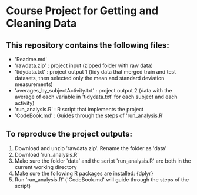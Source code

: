 # Course Project for Getting and Cleaning Data


## This repository contains the following files:

- 'Readme.md'
- 'rawdata.zip' : project input (zipped folder with raw data)
- 'tidydata.txt' : project output 1 (tidy data that merged train and test datasets, then selected only the mean and standard deviation measurements)
- 'averages_by_subjectActivity.txt' : project output 2 (data with the average of each variable in 'tidydata.txt' for each subject and each activity)
- 'run_analysis.R' : R script that implements the project
- 'CodeBook.md' : Guides through the steps of 'run_analysis.R'


## To reproduce the project outputs:

1. Download and unzip 'rawdata.zip'. Rename the folder as 'data'
2. Download 'run_analysis.R' 
3. Make sure the folder 'data' and the script 'run_analysis.R' are both in the current working directory
4. Make sure the following R packages are installed: {dplyr}
5. Run 'run_analysis.R' ('CodeBook.md' will guide through the steps of the script)




